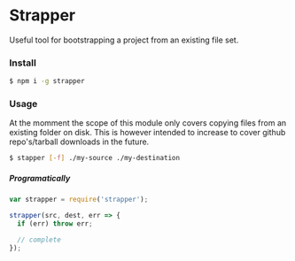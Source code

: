 # Strapper

Useful tool for bootstrapping a project from an existing file set.

### Install
```bash
$ npm i -g strapper
```

### Usage
At the momment the scope of this module only covers copying files from an existing folder on disk. This is however intended to increase to cover github repo's/tarball downloads in the future.


```bash
$ stapper [-f] ./my-source ./my-destination
```

##### Programatically
```javascript
var strapper = require('strapper');

strapper(src, dest, err => {
  if (err) throw err;

  // complete
});
```
